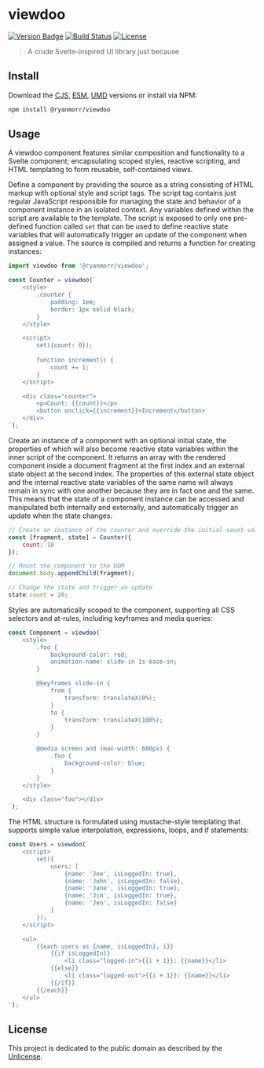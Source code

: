 # viewdoo

[![Version Badge][version-image]][project-url]
[![Build Status][build-image]][build-url]
[![License][license-image]][license-url]

> A crude Svelte-inspired UI library just because

## Install

Download the [CJS](https://github.com/ryanmorr/viewdoo/raw/master/dist/viewdoo.cjs.js), [ESM](https://github.com/ryanmorr/viewdoo/raw/master/dist/viewdoo.esm.js), [UMD](https://github.com/ryanmorr/viewdoo/raw/master/dist/viewdoo.umd.js) versions or install via NPM:

```sh
npm install @ryanmorr/viewdoo
```

## Usage

A viewdoo component features similar composition and functionality to a Svelte component; encapsulating scoped styles, reactive scripting, and HTML templating to form reusable, self-contained views.

Define a component by providing the source as a string consisting of HTML markup with optional style and script tags. The script tag contains just regular JavaScript responsible for managing the state and behavior of a component instance in an isolated context. Any variables defined within the script are available to the template. The script is exposed to only one pre-defined function called `set` that can be used to define reactive state variables that will automatically trigger an update of the component when assigned a value. The source is compiled and returns a function for creating instances:

```javascript
import viewdoo from '@ryanmorr/viewdoo';

const Counter = viewdoo(`
    <style>
        .counter {
            padding: 1em;
            border: 1px solid black;
        }
    </style>

    <script>
        set({count: 0});
                
        function increment() {
            count += 1;
        }
    </script>

    <div class="counter">
        <p>Count: {{count}}</p>
        <button onclick={{increment}}>Increment</button>
    </div>
`);
```

Create an instance of a component with an optional initial state, the properties of which will also become reactive state variables within the inner script of the component. It returns an array with the rendered component inside a document fragment at the first index and an external state object at the second index. The properties of this external state object and the internal reactive state variables of the same name will always remain in sync with one another because they are in fact one and the same. This means that the state of a component instance can be accessed and manipulated both internally and externally, and automatically trigger an update when the state changes:

```javascript
// Create an instance of the counter and override the initial count value
const [fragment, state] = Counter({
    count: 10
});

// Mount the component to the DOM
document.body.appendChild(fragment);

// Change the state and trigger an update
state.count = 20;
```

Styles are automatically scoped to the component, supporting all CSS selectors and at-rules, including keyframes and media queries:

```javascript
const Component = viewdoo(`
    <style>
        .foo {
            background-color: red;
            animation-name: slide-in 1s ease-in;
        }

        @keyframes slide-in {
            from {
                transform: translateX(0%);
            }
            to {
                transform: translateX(100%);
            }
        }

        @media screen and (max-width: 600px) {
            .foo {
                background-color: blue;
            }
        }
    </style>

    <div class="foo"></div>
`);
```

The HTML structure is formulated using mustache-style templating that supports simple value interpolation, expressions, loops, and if statements:

```javascript
const Users = viewdoo(`
    <script>
        set({
            users: [
                {name: 'Joe', isLoggedIn: true},
                {name: 'John', isLoggedIn: false},
                {name: 'Jane', isLoggedIn: true},
                {name: 'Jim', isLoggedIn: true},
                {name: 'Jen', isLoggedIn: false}
            ]
        });
    </script>

    <ul>
        {{each users as {name, isLoggedIn}, i}}
            {{if isLoggedIn}}
                <li class="logged-in">{{i + 1}}: {{name}}</li>
            {{else}}
                <li class="logged-out">{{i + 1}}: {{name}}</li>
            {{/if}}
        {{/each}}
    </ul>
`);
```

## License

This project is dedicated to the public domain as described by the [Unlicense](http://unlicense.org/).

[project-url]: https://github.com/ryanmorr/viewdoo
[version-image]: https://badge.fury.io/gh/ryanmorr%2Fviewdoo.svg
[build-url]: https://travis-ci.org/ryanmorr/viewdoo
[build-image]: https://travis-ci.org/ryanmorr/viewdoo.svg
[license-image]: https://img.shields.io/badge/license-Unlicense-blue.svg
[license-url]: UNLICENSE